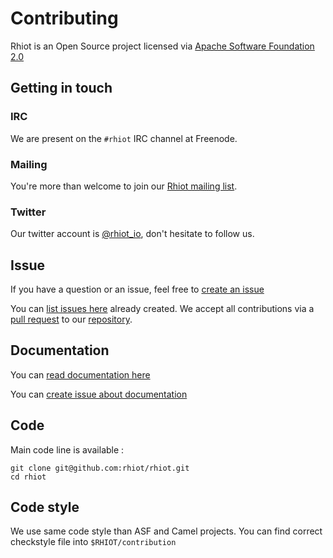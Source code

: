 # Contributing

Rhiot is an Open Source project licensed via [Apache Software Foundation 2.0](http://www.apache.org/licenses/LICENSE-2.0)

## Getting in touch

### IRC

We are present on the `#rhiot` IRC channel at Freenode.

### Mailing

You're more than welcome to join our [Rhiot mailing list](https://groups.google.com/forum/#!forum/rhiot). 


### Twitter

Our twitter account is  [@rhiot_io](http://twitter.com/rhiot_io), don't hesitate to follow us.

## Issue

If you have a question or an issue, feel free to [create an issue](https://github.com/rhiot/rhiot/issues/new)

You can [list issues here](https://github.com/rhiot/rhiot/issues) already created. We accept all contributions via a [pull request](https://help.github.com/articles/using-pull-requests/) to our [repository](https://github.com/rhiot/rhiot).

## Documentation

You can [read documentation here](https://rhiot.gitbooks.io/rhiotdocumentation/content/)

You can [create issue about documentation ](https://github.com/rhiot/rhiot/issues/new)


## Code

Main code line is available :

    git clone git@github.com:rhiot/rhiot.git
    cd rhiot

## Code style

We use same code style than ASF and Camel projects.
You can find correct checkstyle file into `$RHIOT/contribution`

